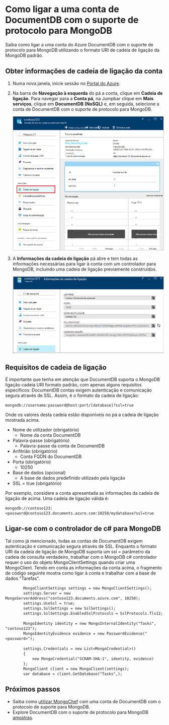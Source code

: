 <properties 
    pageTitle="Ligar a uma conta de DocumentDB com o suporte de protocolo para MongoDB | Microsoft Azure" 
    description="Saiba como ligar a uma conta de DocumentDB com o suporte de protocolo para MongoDB, agora disponível para a pré-visualização. Ligar utilizando a cadeia de ligação MongoDB." 
    keywords="cadeia de ligação mongodb"
    services="documentdb" 
    authors="AndrewHoh" 
    manager="jhubbard" 
    editor="" 
    documentationCenter=""/>

<tags 
    ms.service="documentdb" 
    ms.workload="data-services" 
    ms.tgt_pltfrm="na" 
    ms.devlang="na" 
    ms.topic="article" 
    ms.date="08/23/2016" 
    ms.author="anhoh"/>

# <a name="how-to-connect-to-a-documentdb-account-with-protocol-support-for-mongodb"></a>Como ligar a uma conta de DocumentDB com o suporte de protocolo para MongoDB

Saiba como ligar a uma conta do Azure DocumentDB com o suporte de protocolo para MongoDB utilizando o formato URI de cadeia de ligação da MongoDB padrão.  

## <a name="get-the-accounts-connection-string-information"></a>Obter informações de cadeia de ligação da conta

1. Numa nova janela, inicie sessão no [Portal do Azure](https://portal.azure.com).
2. Na barra de **Navegação à esquerda** do pá a conta, clique em **Cadeia de ligação**. Para navegar para a **Conta pá**, na Jumpbar clique em **Mais serviços**, clique em **DocumentDB (NoSQL)** e, em seguida, selecione a conta de DocumentDB com o suporte de protocolo para MongoDB.

    ![Captura de ecrã da pá a todas as definições](./media/documentdb-connect-mongodb-account/SettingsBlade.png)

3. A **Informações da cadeia de ligação** pá abre e tem todas as informações necessárias para ligar à conta com um controlador para MongoDB, incluindo uma cadeia de ligação previamente construídos.

    ![Captura de ecrã da pá da cadeia de ligação](./media/documentdb-connect-mongodb-account/ConnectionStringBlade.png)

## <a name="connection-string-requirements"></a>Requisitos de cadeia de ligação

É importante que tenha em atenção que DocumentDB suporta o MongoDB ligação cadeia URI formato padrão, com apenas alguns requisitos específicos: DocumentDB contas exigem autenticação e comunicação segura através de SSL.  Assim, é o formato da cadeia de ligação:

    mongodb://username:password@host:port/[database]?ssl=true

Onde os valores desta cadeia estão disponíveis no pá a cadeia de ligação mostrada acima.

- Nome de utilizador (obrigatório)
    - Nome da conta DocumentDB
- Palavra-passe (obrigatório)
    - Palavra-passe da conta de DocumentDB
- Anfitrião (obrigatório)
    - Conta FQDN do DocumentDB
- Porta (obrigatório)
    - 10250
- Base de dados (opcional)
    - A base de dados predefinido utilizado pela ligação
- SSL = true (obrigatório)

Por exemplo, considere a conta apresentada as informações da cadeia de ligação de acima.  Uma cadeia de ligação válida é:
    
    mongodb://contoso123:<password@contoso123.documents.azure.com:10250/mydatabase?ssl=true

## <a name="connecting-with-the-c-driver-for-mongodb"></a>Ligar-se com o controlador de c# para MongoDB
Tal como já mencionado, todas as contas de DocumentDB exigem autenticação e comunicação segura através de SSL. Enquanto o formato URI da cadeia de ligação de MongoDB suporta um ssl = parâmetro da cadeia de consulta verdadeiro, trabalhar com o MongoDB c# controlador requer o uso do objeto MongoClientSettings quando criar uma MongoClient.  Tendo em conta as informações da conta acima, o fragmento de código seguinte mostra como ligar à conta e trabalhar com a base de dados "Tarefas".

            MongoClientSettings settings = new MongoClientSettings();
            settings.Server = new MongoServerAddress("contoso123.documents.azure.com", 10250);
            settings.UseSsl = true;
            settings.SslSettings = new SslSettings();
            settings.SslSettings.EnabledSslProtocols = SslProtocols.Tls12;

            MongoIdentity identity = new MongoInternalIdentity("Tasks", "contoso123");
            MongoIdentityEvidence evidence = new PasswordEvidence("<password>");

            settings.Credentials = new List<MongoCredential>()
            {
                new MongoCredential("SCRAM-SHA-1", identity, evidence)
            };
            MongoClient client = new MongoClient(settings);
            var database = client.GetDatabase("Tasks",);
    

## <a name="next-steps"></a>Próximos passos


- Saiba como [utilizar MongoChef](documentdb-mongodb-mongochef.md) com uma conta de DocumentDB com o protocolo de suporte para MongoDB.
- Explore DocumentDB com o suporte de protocolo para MongoDB [amostras](documentdb-mongodb-samples.md).

 
